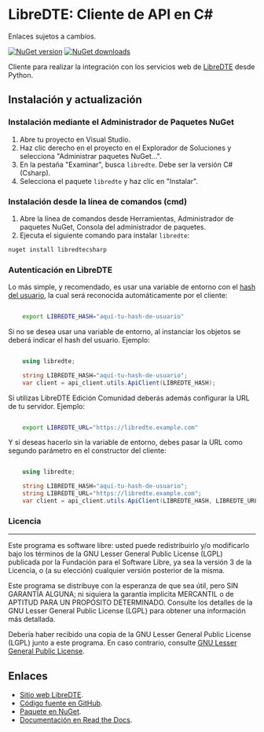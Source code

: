 # LibreDTE: Cliente de API en C#

Enlaces sujetos a cambios.

[![NuGet version](https://img.shields.io/nuget/v/libredte.svg)](https://www.nuget.org/packages/libredte/)
[![NuGet downloads](https://img.shields.io/nuget/dt/libredte.svg)](https://www.nuget.org/packages/libredte/)

Cliente para realizar la integración con los servicios web de [LibreDTE](https://www.libredte.cl) desde Python.

## Instalación y actualización

### Instalación mediante el Administrador de Paquetes NuGet

1. Abre tu proyecto en Visual Studio.
2. Haz clic derecho en el proyecto en el Explorador de Soluciones y selecciona "Administrar paquetes NuGet...".
3. En la pestaña "Examinar", busca `libredte`. Debe ser la versión C# (Csharp).
4. Selecciona el paquete `libredte` y haz clic en "Instalar".

### Instalación desde la línea de comandos (cmd)

1. Abre la línea de comandos desde Herramientas, Administrador de paquetes NuGet, Consola del administrador de paquetes.
2. Ejecuta el siguiente comando para instalar `libredte`:

```sh
nuget install libredtecsharp
```

### Autenticación en LibreDTE

Lo más simple, y recomendado, es usar una variable de entorno con el [hash del usuario](https://libredte.cl/usuarios/perfil#datos:hashField), la cual será reconocida automáticamente por el cliente:

```sh

    export LIBREDTE_HASH="aquí-tu-hash-de-usuario"

```

Si no se desea usar una variable de entorno, al instanciar los objetos se deberá indicar el hash del usuario. Ejemplo:

```C#

    using libredte;

    string LIBREDTE_HASH="aquí-tu-hash-de-usuario";
    var client = api_client.utils.ApiClient(LIBREDTE_HASH);
```

Si utilizas LibreDTE Edición Comunidad deberás además configurar la URL
de tu servidor. Ejemplo:

```sh

    export LIBREDTE_URL="https://libredte.example.com"
```

Y si deseas hacerlo sin la variable de entorno, debes pasar la URL como
segundo parámetro en el constructor del cliente:

```C#

    using libredte;

    string LIBREDTE_HASH="aquí-tu-hash-de-usuario";
    string LIBREDTE_URL="https://libredte.example.com";
    var client = api_client.utils.ApiClient(LIBREDTE_HASH, LIBREDTE_URL);

```

### Licencia
--------

Este programa es software libre: usted puede redistribuirlo y/o modificarlo
bajo los términos de la GNU Lesser General Public License (LGPL) publicada
por la Fundación para el Software Libre, ya sea la versión 3 de la Licencia,
o (a su elección) cualquier versión posterior de la misma.

Este programa se distribuye con la esperanza de que sea útil, pero SIN
GARANTÍA ALGUNA; ni siquiera la garantía implícita MERCANTIL o de APTITUD
PARA UN PROPÓSITO DETERMINADO. Consulte los detalles de la GNU Lesser General
Public License (LGPL) para obtener una información más detallada.

Debería haber recibido una copia de la GNU Lesser General Public License
(LGPL) junto a este programa. En caso contrario, consulte
[GNU Lesser General Public License](http://www.gnu.org/licenses/lgpl.html).

Enlaces
-------

- [Sitio web LibreDTE](https://www.libredte.cl).
- [Código fuente en GitHub](https://github.com/libredte/libredte-api-client-csharp).
- [Paquete en NuGet](https://www.nuget.org/packages/libredte).
- [Documentación en Read the Docs](https://libredte.readthedocs.io/es/latest).